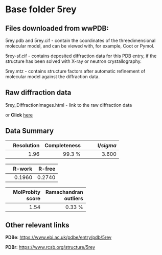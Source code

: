 # Base folder 5rey

## Files downloaded from wwPDB:

5rey.pdb and 5rey.cif - contain the coordinates of the threedimensional molecular model, and can be viewed with, for example, Coot or Pymol.

5rey-sf.cif - contains deposited diffraction data for this PDB entry, if the structure has been solved with X-ray or neutron crystallography.

5rey.mtz - contains structure factors after automatic refinement of molecular model against the diffraction data.

## Raw diffraction data

5rey_DiffractionImages.html - link to the raw diffraction data 

or **Click** [here](https://zenodo.org/record/3731022) 

## Data Summary
|   | Resolution | Completeness| I/$sigma$ |
|---|-------------:|----------------:|--------------:|
|   |1.96|99.3  %|<img width=50/>3.600|

|   | **R-work**| **R-free**   
|---|-------------:|----------------:|           
||0.1960|0.2740|

|   |**MolProbity<br>score**| **Ramachandran<br>outliers** 
|---|-------------:|----------------:|
||1.54|0.33 %|

## Other relevant links 
**PDBe**:  https://www.ebi.ac.uk/pdbe/entry/pdb/5rey
 
**PDBr**: https://www.rcsb.org/structure/5rey 

